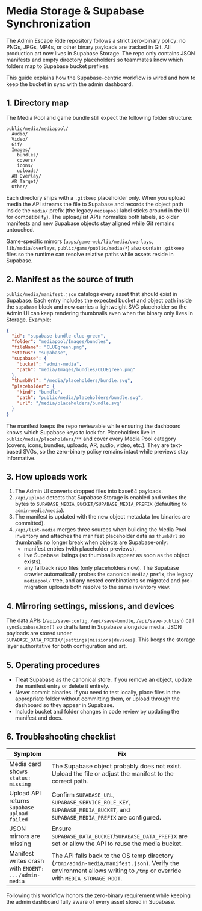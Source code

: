 # Media Storage & Supabase Synchronization

The Admin Escape Ride repository follows a strict zero-binary policy: no PNGs,
JPGs, MP4s, or other binary payloads are tracked in Git. All production art now
lives in Supabase Storage. The repo only contains JSON manifests and empty
directory placeholders so teammates know which folders map to Supabase bucket
prefixes.

This guide explains how the Supabase-centric workflow is wired and how to keep
the bucket in sync with the admin dashboard.

## 1. Directory map

The Media Pool and game bundle still expect the following folder structure:

```
public/media/mediapool/
  Audio/
  Video/
  Gif/
  Images/
    bundles/
    covers/
    icons/
    uploads/
  AR Overlay/
  AR Target/
  Other/
```

Each directory ships with a `.gitkeep` placeholder only. When you upload media
the API streams the file to Supabase and records the object path inside the
`media/` prefix (the legacy `mediapool` label sticks around in the UI for
compatibility). The upload/list APIs normalize both labels, so older manifests
and new Supabase objects stay aligned while Git remains untouched.

Game-specific mirrors (`apps/game-web/lib/media/overlays`, `lib/media/overlays`,
`public/game/public/media/*`) also contain `.gitkeep` files so the runtime can
resolve relative paths while assets reside in Supabase.

## 2. Manifest as the source of truth

`public/media/manifest.json` catalogs every asset that should exist in
Supabase. Each entry includes the expected bucket and object path inside the
`supabase` block and now carries a lightweight SVG placeholder so the Admin UI
can keep rendering thumbnails even when the binary only lives in Storage.
Example:

```json
{
  "id": "supabase-bundle-clue-green",
  "folder": "mediapool/Images/bundles",
  "fileName": "CLUEgreen.png",
  "status": "supabase",
  "supabase": {
    "bucket": "admin-media",
    "path": "media/Images/bundles/CLUEgreen.png"
  },
  "thumbUrl": "/media/placeholders/bundle.svg",
  "placeholder": {
    "kind": "bundle",
    "path": "public/media/placeholders/bundle.svg",
    "url": "/media/placeholders/bundle.svg"
  }
}
```

The manifest keeps the repo reviewable while ensuring the dashboard knows which
Supabase keys to look for. Placeholders live in
`public/media/placeholders/**` and cover every Media Pool category (covers,
icons, bundles, uploads, AR, audio, video, etc.). They are text-based SVGs, so
the zero-binary policy remains intact while previews stay informative.

## 3. How uploads work

1. The Admin UI converts dropped files into base64 payloads.
2. `/api/upload` detects that Supabase Storage is enabled and writes the bytes
   to `SUPABASE_MEDIA_BUCKET/SUPABASE_MEDIA_PREFIX` (defaulting to
   `admin-media/media`).
3. The manifest is updated with the new object metadata (no binaries are
   committed).
4. `/api/list-media` merges three sources when building the Media Pool
   inventory and attaches the manifest placeholder data as `thumbUrl` so
   thumbnails no longer break when objects are Supabase-only:
   * manifest entries (with placeholder previews),
   * live Supabase listings (so thumbnails appear as soon as the object exists),
   * any fallback repo files (only placeholders now).
   The Supabase crawler automatically probes the canonical `media/` prefix,
   the legacy `mediapool/` tree, and any nested combinations so migrated and
   pre-migration uploads both resolve to the same inventory view.

## 4. Mirroring settings, missions, and devices

The data APIs (`/api/save-config`, `/api/save-bundle`, `/api/save-publish`) call
`syncSupabaseJson()` so drafts land in Supabase alongside media. JSON payloads
are stored under `SUPABASE_DATA_PREFIX/{settings|missions|devices}`. This keeps
the storage layer authoritative for both configuration and art.

## 5. Operating procedures

* Treat Supabase as the canonical store. If you remove an object, update the
  manifest entry or delete it entirely.
* Never commit binaries. If you need to test locally, place files in the
  appropriate folder without committing them, or upload through the dashboard so
they appear in Supabase.
* Include bucket and folder changes in code review by updating the manifest and
  docs.

## 6. Troubleshooting checklist

| Symptom | Fix |
| --- | --- |
| Media card shows `status: missing` | The Supabase object probably does not exist. Upload the file or adjust the manifest to the correct path. |
| Upload API returns `Supabase upload failed` | Confirm `SUPABASE_URL`, `SUPABASE_SERVICE_ROLE_KEY`, `SUPABASE_MEDIA_BUCKET`, and `SUPABASE_MEDIA_PREFIX` are configured. |
| JSON mirrors are missing | Ensure `SUPABASE_DATA_BUCKET`/`SUPABASE_DATA_PREFIX` are set or allow the API to reuse the media bucket. |
| Manifest writes crash with `ENOENT: .../admin-media` | The API falls back to the OS temp directory (`/tmp/admin-media/manifest.json`). Verify the environment allows writing to `/tmp` or override with `MEDIA_STORAGE_ROOT`. |

Following this workflow honors the zero-binary requirement while keeping the
admin dashboard fully aware of every asset stored in Supabase.

